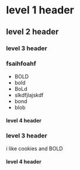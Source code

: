 # level 1 header

## level 2 header

### level 3 header

### fsaihfoahf


- BOLD
- bold
- BoLd
- slkdfjlajskdf
- bond
- blob 

#### level 4 header

### level 3 header

i like cookies and BOLD

#### level 4 header

